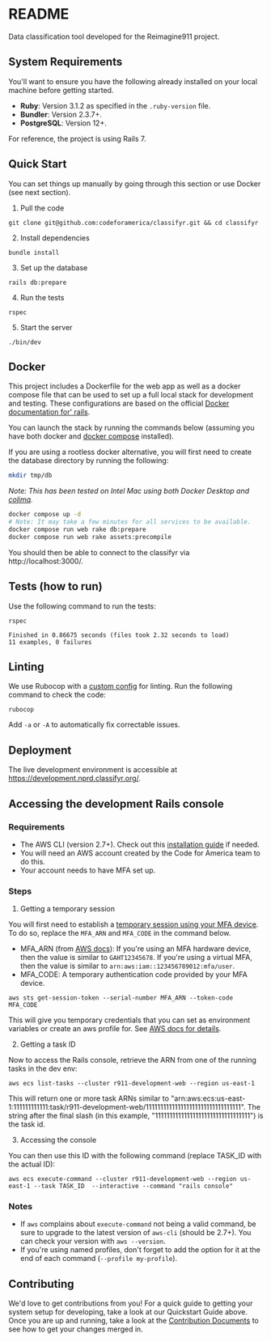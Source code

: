 # README

Data classification tool developed for the Reimagine911 project.

## System Requirements

You'll want to ensure you have the following already installed on your local machine before getting started.

- **Ruby**: Version 3.1.2 as specified in the `.ruby-version` file.
- **Bundler**: Version 2.3.7+.
- **PostgreSQL**: Version 12+.

For reference, the project is using Rails 7.

## Quick Start

You can set things up manually by going through this section or use Docker (see next section).

1. Pull the code

```
git clone git@github.com:codeforamerica/classifyr.git && cd classifyr
```

2. Install dependencies

```
bundle install
```

3. Set up the database

```
rails db:prepare
```

4. Run the tests

```
rspec
```

5. Start the server

```
./bin/dev
```

## Docker

This project includes a Dockerfile for the web app as well as a docker compose
file that can be used to set up a full local stack for development and testing.
These configurations are based on the official [Docker documentation for'
rails][1].

You can launch the stack by running the commands below (assuming you have both
docker and [docker compose][2] installed).

If you are using a rootless docker alternative, you will first need to create
the database directory by running the following:

```bash
mkdir tmp/db
```

_Note: This has been tested on Intel Mac using both Docker Desktop and
[colima][3]._

```bash
docker compose up -d
# Note: It may take a few minutes for all services to be available.
docker compose run web rake db:prepare
docker compose run web rake assets:precompile
```

You should then be able to connect to the classifyr via http://localhost:3000/.

[1]: https://docs.docker.com/samples/rails/
[2]: https://docs.docker.com/compose/
[3]: https://github.com/abiosoft/colima

## Tests (how to run)

Use the following command to run the tests:

```
rspec
```

```
Finished in 0.86675 seconds (files took 2.32 seconds to load)
11 examples, 0 failures
```

## Linting

We use Rubocop with a [custom config](.rubocop.yml) for linting. Run the following command to check the code:

```
rubocop
```

Add `-a` or `-A` to automatically fix correctable issues.

## Deployment

The live development environment is accessible at https://development.nprd.classifyr.org/.

## Accessing the development Rails console

### Requirements

- The AWS CLI (version 2.7+). Check out this [installation guide](https://docs.aws.amazon.com/cli/latest/userguide/getting-started-install.html) if needed.
- You will need an AWS account created by the Code for America team to do this.
- Your account needs to have MFA set up.

### Steps

1. Getting a temporary session

You will first need to establish a [temporary session using your MFA device](https://aws.amazon.com/premiumsupport/knowledge-center/authenticate-mfa-cli/). To do so, replace the `MFA_ARN` and `MFA_CODE` in the command below.

- MFA_ARN (from [AWS docs](https://aws.amazon.com/premiumsupport/knowledge-center/authenticate-mfa-cli/)): If you're using an MFA hardware device, then the value is similar to `GAHT12345678`. If you're using a virtual MFA, then the value is similar to `arn:aws:iam::123456789012:mfa/user`.
- MFA_CODE: A temporary authentication code provided by your MFA device.

```
aws sts get-session-token --serial-number MFA_ARN --token-code MFA_CODE
```

This will give you temporary credentials that you can set as environment variables or create an aws profile for. See [AWS docs for details](https://aws.amazon.com/premiumsupport/knowledge-center/authenticate-mfa-cli/).

2. Getting a task ID

Now to access the Rails console, retrieve the ARN from one of the running tasks in the dev env:

```
aws ecs list-tasks --cluster r911-development-web --region us-east-1
```

This will return one or more task ARNs similar to "arn:aws:ecs:us-east-1:111111111111:task/r911-development-web/111111111111111111111111111111111". The string after the final slash (in this example, "111111111111111111111111111111111") is the task id.

3. Accessing the console

You can then use this ID with the following command (replace TASK_ID with the actual ID):

```
aws ecs execute-command --cluster r911-development-web --region us-east-1 --task TASK_ID  --interactive --command "rails console"
```

### Notes

- If `aws` complains about `execute-command` not being a valid command, be sure to upgrade to the latest version of `aws-cli` (should be 2.7+). You can check your version with `aws --version`.
- If you're using named profiles, don't forget to add the option for it at the end of each command (`--profile my-profile`).

## Contributing

We'd love to get contributions from you! For a quick guide to getting your system setup for developing, take a look at our Quickstart Guide above. Once you are up and running, take a look at the [Contribution Documents](./CONTRIBUTING.md) to see how to get your changes merged in.
